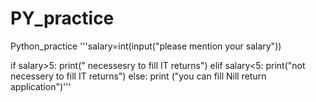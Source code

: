 # PY_practice
Python_practice
'''salary=int(input("please mention your salary"))

if salary>5:
    print(" necessesry to fill IT returns")
elif salary<5:
    print("not necessery to fill IT returns")
else:
    print ("you can fill Nill return application")'''
    
